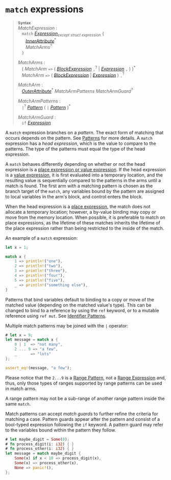 # `match` expressions

> **<sup>Syntax</sup>**  
> _MatchExpression_ :  
> &nbsp;&nbsp; `match` [_Expression_]<sub>_except struct expression_</sub> `{`  
> &nbsp;&nbsp; &nbsp;&nbsp; [_InnerAttribute_]<sup>\*</sup>  
> &nbsp;&nbsp; &nbsp;&nbsp; _MatchArms_<sup>?</sup>  
> &nbsp;&nbsp; `}`  
>  
> _MatchArms_ :  
> &nbsp;&nbsp; ( _MatchArm_ `=>`
>                             ( [_BlockExpression_] `,`<sup>?</sup>
>                             | [_Expression_] `,` )
>                           )<sup>\*</sup>  
> &nbsp;&nbsp; _MatchArm_ `=>` ( [_BlockExpression_] | [_Expression_] ) `,`<sup>?</sup>  
>  
> _MatchArm_ :  
> &nbsp;&nbsp; [_OuterAttribute_]<sup>\*</sup> _MatchArmPatterns_ _MatchArmGuard_<sup>?</sup>  
>  
> _MatchArmPatterns_ :  
> &nbsp;&nbsp; `|`<sup>?</sup> [_Pattern_] ( `|` [_Pattern_] )<sup>*</sup>  
>  
> _MatchArmGuard_ :  
> &nbsp;&nbsp; `if` [_Expression_]  

A `match` expression branches on a *pattern*. The exact form of matching that
occurs depends on the pattern. See [Patterns] for more details. A `match` 
expression has a *head expression*, which is the value to compare to the
patterns. The type of the patterns must equal the type of the head expression.

A `match` behaves differently depending on whether or not the head expression
is a [place expression or value expression][place expression].
If the head expression is a [value expression], it is first evaluated into a
temporary location, and the resulting value is sequentially compared to the
patterns in the arms until a match is found. The first arm with a matching
pattern is chosen as the branch target of the `match`, any variables bound by
the pattern are assigned to local variables in the arm's block, and control
enters the block.

When the head expression is a [place expression], the match does not allocate a
temporary location; however, a by-value binding may copy or move from the
memory location.
When possible, it is preferable to match on place expressions, as the lifetime
of these matches inherits the lifetime of the place expression rather than being
restricted to the inside of the match.

An example of a `match` expression:

```rust
let x = 1;

match x {
    1 => println!("one"),
    2 => println!("two"),
    3 => println!("three"),
    4 => println!("four"),
    5 => println!("five"),
    _ => println!("something else"),
}
```

Patterns that bind variables default to binding to a copy or move of the
matched value (depending on the matched value's type). This can be changed to
bind to a reference by using the `ref` keyword, or to a mutable reference using
`ref mut`. See [Identifier Patterns].

Multiple match patterns may be joined with the `|` operator:

```rust
# let x = 9;
let message = match x {
    0 | 1  => "not many",
    2 ... 9 => "a few",
    _      => "lots"
};

assert_eq!(message, "a few");
```

Please notice that the `2...9` is a [Range Pattern], not a [Range Expression]
and, thus, only those types of ranges supported by range patterns can be used
in match arms.

A range pattern may not be a sub-range of another range pattern inside the same `match`.

Match patterns can accept _match guards_ to further refine the
criteria for matching a case. Pattern guards appear after the pattern and
consist of a bool-typed expression following the `if` keyword. A pattern guard
may refer to the variables bound within the pattern they follow.

```rust
# let maybe_digit = Some(0);
# fn process_digit(i: i32) { }
# fn process_other(i: i32) { }
let message = match maybe_digit {
    Some(x) if x < 10 => process_digit(x),
    Some(x) => process_other(x),
    None => panic!(),
};
```

[_Expression_]: expressions.html
[_BlockExpression_]: expressions/block-expr.html#block-expressions
[place expression]: expressions.html#place-expressions-and-value-expressions
[value expression]: expressions.html#place-expressions-and-value-expressions
[_InnerAttribute_]: attributes.html
[_OuterAttribute_]: attributes.html
[Range Expression]: expressions/range-expr.html

[_Pattern_]: patterns.html
[Patterns]: patterns.html
[Identifier Patterns]: patterns.html#identifier-patterns
[Struct Patterns]: patterns.html#struct-patterns
[Tuple Struct Patterns]: patterns.html#tuplestruct-patterns
[Tuple Patterns]: patterns.html#tuple-patterns
[Range Pattern]: patterns.html#range-patterns
